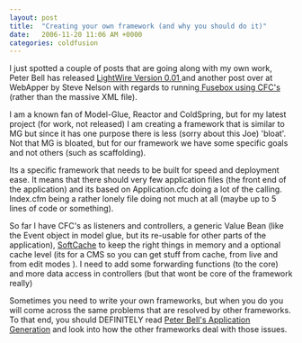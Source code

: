 ```yaml
---
layout: post
title:  "Creating your own framework (and why you should do it)"
date:   2006-11-20 11:06 AM +0000
categories: coldfusion
---
```

I just spotted a couple of posts that are going along with my own work, Peter Bell has released <a href="http://www.pbell.com/index.cfm/2006/11/19/LightWire-Version-001-released">LightWire Version 0.01 </a>and another post over at WebApper by Steve Nelson with regards to running<a href="http://www.webapper.net/index.cfm/2006/11/17/CFCOnly-Version-of-Fusebox"> Fusebox using CFC's</a> (rather than the massive XML file).

I am a known fan of Model-Glue, Reactor and ColdSpring, but for my latest project (for work, not released) I am creating a framework that is similar to MG but since it has one purpose there is less (sorry about this Joe) 'bloat'. Not that MG is bloated, but for our framework we have some specific goals and not others (such as scaffolding).

Its a specific framework that needs to be built for speed and deployment ease. It means that there should very few application files (the front end of the application) and its based on Application.cfc doing a lot of the calling. Index.cfm being a rather lonely file doing not much at all (maybe up to 5 lines of code or something).

 So far I have CFC's as listeners and controllers, a generic Value Bean (like the Event object in model glue, but its re-usable for other parts of the application), <a href="http://blogs.sanmathi.org/ashwin/2006/07/01/memory-sensitive-caching-for-cf/">SoftCache</a> to keep the right things in memory and a optional cache level (its for a CMS so you can get stuff from cache, from live and from edit modes ). I need to add some forwarding functions (to the core) and more data access in controllers (but that wont be core of the framework really)

Sometimes you need to write your own frameworks, but when you do you will come across the same problems that are resolved by other frameworks. To that end, you should DEFINITELY read <a href="http://www.pbell.com/">Peter Bell's Application Generation</a> and look into how the other frameworks deal with those issues.